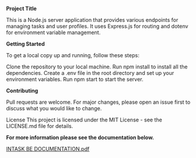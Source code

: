 **Project Title**

This is a Node.js server application that provides various endpoints for managing tasks and user profiles. It uses Express.js for routing and dotenv for environment variable management.

**Getting Started**


To get a local copy up and running, follow these steps:

Clone the repository to your local machine.
Run npm install to install all the dependencies.
Create a .env file in the root directory and set up your environment variables.
Run npm start to start the server.


**Contributing**


Pull requests are welcome. For major changes, please open an issue first to discuss what you would like to change.

License
This project is licensed under the MIT License - see the LICENSE.md file for details.


**For more information please see the documentation below.**

[INTASK BE DOCUMENTATION.pdf](https://github.com/user-attachments/files/15526646/INTASK.BE.DOCUMENTATION.pdf)



